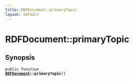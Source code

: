 ```yaml
---
title: RDFDocument::primaryTopic
layout: default
---
```


# RDFDocument::primaryTopic

## Synopsis

<code>public function <b><a href="RDFDocument">RDFDocument</a>::primaryTopic</b>()</code>

